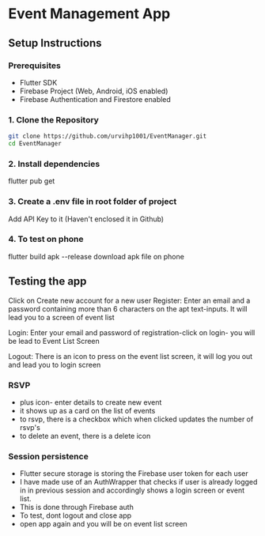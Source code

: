 # Event Management App
## Setup Instructions
### Prerequisites

- Flutter SDK
- Firebase Project (Web, Android, iOS enabled)
- Firebase Authentication and Firestore enabled

### 1. Clone the Repository
```bash
git clone https://github.com/urvihp1001/EventManager.git
cd EventManager
```
### 2. Install dependencies
 flutter pub get
### 3. Create a .env file in root folder of project
Add API Key to it (Haven't enclosed it in Github)

### 4. To test on phone
flutter build apk --release
download apk file on phone 

## Testing the app
Click on Create new account for a new user
Register: Enter an email and a password containing more than 6 characters on the apt text-inputs. 
It will lead you to a screen of event list

Login:
Enter your email and password of registration-click on login- you will be lead to Event List Screen

Logout:
There is an icon to press on the event list screen, it will log you out and lead you to login screen

### RSVP
- plus icon- enter details to create new event
- it shows up as a card on the list of events
- to rsvp, there is a checkbox which when clicked updates the number of rsvp's 
- to delete an event, there is a delete icon 
### Session persistence
- Flutter secure storage is storing the Firebase user token for each user
- I have made use of an AuthWrapper that checks if user is already logged in in previous session and accordingly shows a login screen or event list.
- This is done through Firebase auth
- To test, dont logout and close app
- open app again and you will be on event list screen

